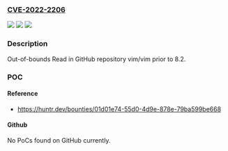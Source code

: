 ### [CVE-2022-2206](https://cve.mitre.org/cgi-bin/cvename.cgi?name=CVE-2022-2206)
![](https://img.shields.io/static/v1?label=Product&message=vim%2Fvim&color=blue)
![](https://img.shields.io/static/v1?label=Version&message=%3C%208.2%20&color=brighgreen)
![](https://img.shields.io/static/v1?label=Vulnerability&message=CWE-125%20Out-of-bounds%20Read&color=brighgreen)

### Description

Out-of-bounds Read in GitHub repository vim/vim prior to 8.2.

### POC

#### Reference
- https://huntr.dev/bounties/01d01e74-55d0-4d9e-878e-79ba599be668

#### Github
No PoCs found on GitHub currently.

